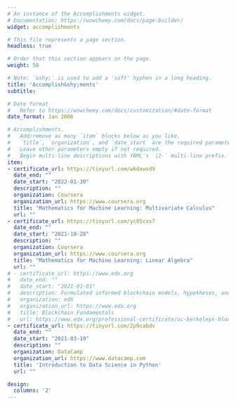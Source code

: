```yaml
---
# An instance of the Accomplishments widget.
# Documentation: https://wowchemy.com/docs/page-builder/
widget: accomplishments

# This file represents a page section.
headless: true

# Order that this section appears on the page.
weight: 50

# Note: `&shy;` is used to add a 'soft' hyphen in a long heading.
title: 'Accomplish&shy;ments'
subtitle:

# Date format
#   Refer to https://wowchemy.com/docs/customization/#date-format
date_format: Jan 2006

# Accomplishments.
#   Add/remove as many `item` blocks below as you like.
#   `title`, `organization`, and `date_start` are the required parameters.
#   Leave other parameters empty if not required.
#   Begin multi-line descriptions with YAML's `|2-` multi-line prefix.
item:
- certificate_url: https://tinyurl.com/wkdxwsd9
  date_end: ""
  date_start: "2022-01-30"
  description: ""
  organization: Coursera
  organization_url: https://www.coursera.org
  title: "Mathematics for Machine Learning: Multivariate Calculus"
  url: ""
- certificate_url: https://tinyurl.com/yc85cxs7
  date_end: ""
  date_start: "2021-10-28"
  description: ""
  organization: Coursera
  organization_url: https://www.coursera.org
  title: "Mathematics for Machine Learning: Linear Algebra"
  url: ""
# - certificate_url: https://www.edx.org
#   date_end: ""
#   date_start: "2021-01-01"
#   description: Formulated informed blockchain models, hypotheses, and use cases.
#   organization: edX
#   organization_url: https://www.edx.org
#   title: Blockchain Fundamentals
#   url: https://www.edx.org/professional-certificate/uc-berkeleyx-blockchain-fundamentals
- certificate_url: https://tinyurl.com/2p9cabdv
  date_end: ""
  date_start: "2021-03-19"
  description: ""
  organization: DataCamp
  organization_url: https://www.datacamp.com
  title: 'Introduction to Data Science in Python'
  url: ""

design:
  columns: '2' 
---
```

